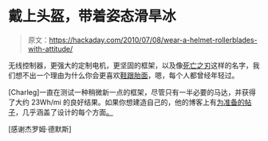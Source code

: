 # 戴上头盔，带着姿态滑旱冰

> 原文：<https://hackaday.com/2010/07/08/wear-a-helmet-rollerblades-with-attitude/>

无线控制器，更强大的定制电机，更坚固的框架，以及像[死亡之刃](http://www.etotheipiplusone.net/?p=804)这样的名字，我们想不出一个理由为什么你会更喜欢[鞋跟胎面](http://hackaday.com/2010/07/07/heel-treads-make-shoes-go/#more-25699)，嗯，每个人都曾经年轻过。

[Charleg]一直在测试一种稍微新一点的框架，尽管只有一半必要的马达，并获得了大约 23Wh/mi 的良好结果。如果你想建造自己的，他的博客上有[为](http://www.etotheipiplusone.net/?p=770)[准备的帖子](http://www.etotheipiplusone.net/?p=779)，几乎涵盖了设计的每个方面[。](http://www.etotheipiplusone.net/?p=764)

[感谢杰罗姆·德默斯]
